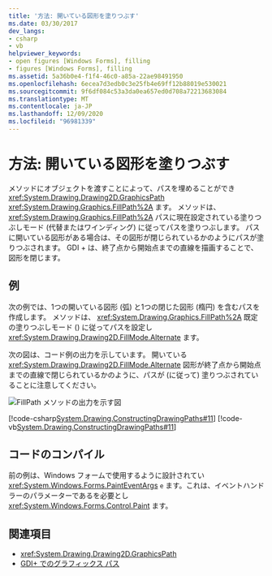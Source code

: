 ```yaml
---
title: '方法: 開いている図形を塗りつぶす'
ms.date: 03/30/2017
dev_langs:
- csharp
- vb
helpviewer_keywords:
- open figures [Windows Forms], filling
- figures [Windows Forms], filling
ms.assetid: 5a36b0e4-f1f4-46c0-a85a-22ae98491950
ms.openlocfilehash: 6ecea7d3edb0c3e25fb4e69ff12b88019e530021
ms.sourcegitcommit: 9f6df084c53a3da0ea657ed0d708a72213683084
ms.translationtype: MT
ms.contentlocale: ja-JP
ms.lasthandoff: 12/09/2020
ms.locfileid: "96981339"
---
```

# <a name="how-to-fill-open-figures"></a>方法: 開いている図形を塗りつぶす
メソッドにオブジェクトを渡すことによって、パスを埋めることができ <xref:System.Drawing.Drawing2D.GraphicsPath> <xref:System.Drawing.Graphics.FillPath%2A> ます。 メソッドは、 <xref:System.Drawing.Graphics.FillPath%2A> パスに現在設定されている塗りつぶしモード (代替またはワインディング) に従ってパスを塗りつぶします。 パスに開いている図形がある場合は、その図形が閉じられているかのようにパスが塗りつぶされます。 GDI + は、終了点から開始点までの直線を描画することで、図形を閉じます。  
  
## <a name="example"></a>例  
 次の例では、1つの開いている図形 (弧) と1つの閉じた図形 (楕円) を含むパスを作成します。 メソッドは、 <xref:System.Drawing.Graphics.FillPath%2A> 既定の塗りつぶしモード () に従ってパスを設定し <xref:System.Drawing.Drawing2D.FillMode.Alternate> ます。  
  
 次の図は、コード例の出力を示しています。 開いている <xref:System.Drawing.Drawing2D.FillMode.Alternate> 図形が終了点から開始点までの直線で閉じられているかのように、パスが (に従って) 塗りつぶされていることに注意してください。  
  
 ![FillPath メソッドの出力を示す図](./media/how-to-fill-open-figures/fill-path-alternate-mode.png)  
  
 [!code-csharp[System.Drawing.ConstructingDrawingPaths#11](~/samples/snippets/csharp/VS_Snippets_Winforms/System.Drawing.ConstructingDrawingPaths/CS/Class1.cs#11)]
 [!code-vb[System.Drawing.ConstructingDrawingPaths#11](~/samples/snippets/visualbasic/VS_Snippets_Winforms/System.Drawing.ConstructingDrawingPaths/VB/Class1.vb#11)]  
  
## <a name="compiling-the-code"></a>コードのコンパイル  
 前の例は、Windows フォームで使用するように設計されてい <xref:System.Windows.Forms.PaintEventArgs> `e` ます。これは、イベントハンドラーのパラメーターであるを必要とし <xref:System.Windows.Forms.Control.Paint> ます。  
  
## <a name="see-also"></a>関連項目

- <xref:System.Drawing.Drawing2D.GraphicsPath>
- [GDI+ でのグラフィックス パス](graphics-paths-in-gdi.md)
